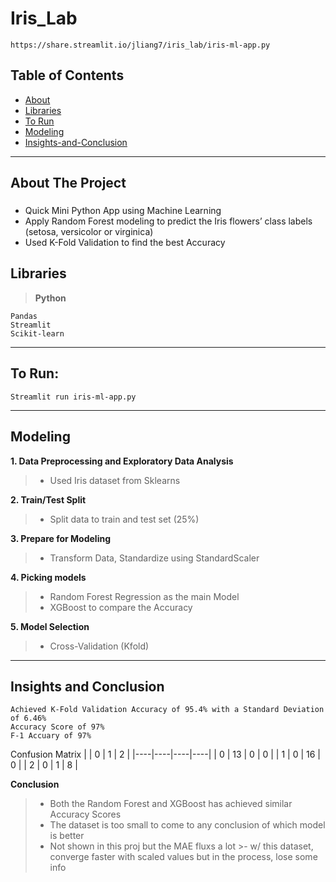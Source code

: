 # Iris_Lab
```
https://share.streamlit.io/jliang7/iris_lab/iris-ml-app.py
```
## Table of Contents

- [About](#about-the-project)
- [Libraries](#libraries)
- [To Run](#to-run)
- [Modeling](#modeling)
- [Insights-and-Conclusion](#insights-and-conclusion)

---

## About The Project
### 
- Quick Mini Python App using Machine Learning  
- Apply Random Forest modeling to predict the Iris flowers’ class labels (setosa, versicolor or virginica)
- Used K-Fold Validation to find the best Accuracy

## Libraries
> **Python**
```
Pandas
Streamlit
Scikit-learn
```
---

## To Run: 
```  
Streamlit run iris-ml-app.py
```
---

## Modeling
**1. Data Preprocessing and Exploratory Data Analysis**
  >- Used Iris dataset from Sklearns
  
**2. Train/Test Split**
  >- Split data to train and test set (25%)
  
**3. Prepare for Modeling**
  >- Transform Data, Standardize using StandardScaler
  
**4. Picking models**
  >- Random Forest Regression as the main Model
  >- XGBoost to compare the Accuracy
  
**5. Model Selection**
  >- Cross-Validation (Kfold)
---
 
## Insights and Conclusion
```
Achieved K-Fold Validation Accuracy of 95.4% with a Standard Deviation of 6.46%
Accuracy Score of 97%
F-1 Accuary of 97%
```
Confusion Matrix 
|    | 0  | 1  | 2  |
|----|----|----|----| 
| 0  | 13 | 0  | 0  |
| 1  | 0  | 16 | 0  |
| 2  | 0  | 1  | 8  |

**Conclusion**

>- Both the Random Forest and XGBoost has achieved similar Accuracy Scores
>- The dataset is too small to come to any conclusion of which model is better
>- Not shown in this proj but the MAE fluxs a lot
    >- w/ this dataset, converge faster with scaled values but in the process, lose some info
